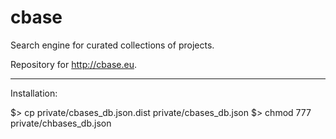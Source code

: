 # cbase
Search engine for curated collections of projects.

Repository for http://cbase.eu.

---

Installation:

$> cp private/cbases_db.json.dist private/cbases_db.json
$> chmod 777 private/chbases_db.json